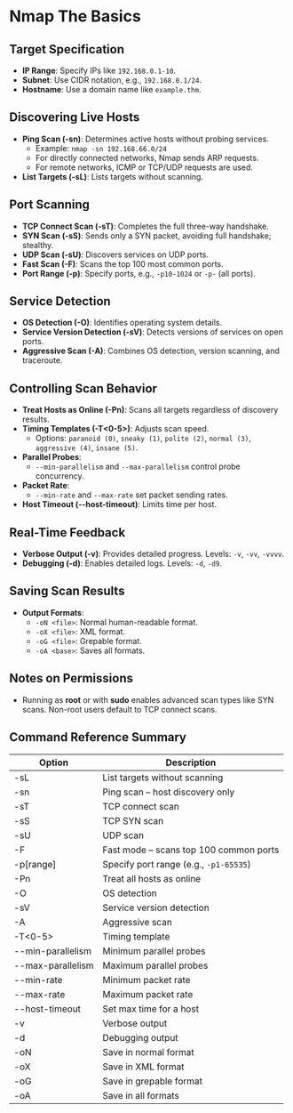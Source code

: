 
# Nmap The Basics 

## Target Specification
- **IP Range**: Specify IPs like `192.168.0.1-10`.
- **Subnet**: Use CIDR notation, e.g., `192.168.0.1/24`.
- **Hostname**: Use a domain name like `example.thm`.

## Discovering Live Hosts
- **Ping Scan (-sn)**: Determines active hosts without probing services.
  - Example: `nmap -sn 192.168.66.0/24`
  - For directly connected networks, Nmap sends ARP requests.
  - For remote networks, ICMP or TCP/UDP requests are used.
- **List Targets (-sL)**: Lists targets without scanning.

## Port Scanning
- **TCP Connect Scan (-sT)**: Completes the full three-way handshake.
- **SYN Scan (-sS)**: Sends only a SYN packet, avoiding full handshake; stealthy.
- **UDP Scan (-sU)**: Discovers services on UDP ports.
- **Fast Scan (-F)**: Scans the top 100 most common ports.
- **Port Range (-p)**: Specify ports, e.g., `-p10-1024` or `-p-` (all ports).

## Service Detection
- **OS Detection (-O)**: Identifies operating system details.
- **Service Version Detection (-sV)**: Detects versions of services on open ports.
- **Aggressive Scan (-A)**: Combines OS detection, version scanning, and traceroute.

## Controlling Scan Behavior
- **Treat Hosts as Online (-Pn)**: Scans all targets regardless of discovery results.
- **Timing Templates (-T<0-5>)**: Adjusts scan speed.
  - Options: `paranoid (0)`, `sneaky (1)`, `polite (2)`, `normal (3)`, `aggressive (4)`, `insane (5)`.
- **Parallel Probes**:
  - `--min-parallelism` and `--max-parallelism` control probe concurrency.
- **Packet Rate**:
  - `--min-rate` and `--max-rate` set packet sending rates.
- **Host Timeout (--host-timeout)**: Limits time per host.

## Real-Time Feedback
- **Verbose Output (-v)**: Provides detailed progress. Levels: `-v`, `-vv`, `-vvvv`.
- **Debugging (-d)**: Enables detailed logs. Levels: `-d`, `-d9`.

## Saving Scan Results
- **Output Formats**:
  - `-oN <file>`: Normal human-readable format.
  - `-oX <file>`: XML format.
  - `-oG <file>`: Grepable format.
  - `-oA <base>`: Saves all formats.

## Notes on Permissions
- Running as **root** or with **sudo** enables advanced scan types like SYN scans. Non-root users default to TCP connect scans.

## Command Reference Summary
| Option                          | Description                                    |
|---------------------------------|------------------------------------------------|
| -sL                             | List targets without scanning                 |
| -sn                             | Ping scan – host discovery only               |
| -sT                             | TCP connect scan                              |
| -sS                             | TCP SYN scan                                  |
| -sU                             | UDP scan                                      |
| -F                              | Fast mode – scans top 100 common ports        |
| -p[range]                       | Specify port range (e.g., `-p1-65535`)        |
| -Pn                             | Treat all hosts as online                     |
| -O                              | OS detection                                  |
| -sV                             | Service version detection                     |
| -A                              | Aggressive scan                               |
| -T<0-5>                         | Timing template                               |
| --min-parallelism <numprobes>   | Minimum parallel probes                       |
| --max-parallelism <numprobes>   | Maximum parallel probes                       |
| --min-rate <number>             | Minimum packet rate                           |
| --max-rate <number>             | Maximum packet rate                           |
| --host-timeout <time>           | Set max time for a host                       |
| -v                              | Verbose output                                |
| -d                              | Debugging output                              |
| -oN <file>                      | Save in normal format                         |
| -oX <file>                      | Save in XML format                            |
| -oG <file>                      | Save in grepable format                       |
| -oA <base>                      | Save in all formats                           |
